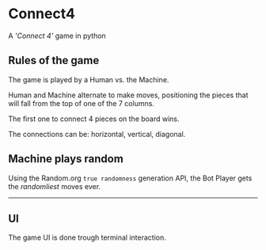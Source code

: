 # Connect4

A _'Connect 4'_ game in python

## Rules of the game

The game is played by a Human vs. the Machine.

Human and Machine alternate to make moves, positioning the pieces that will fall from the top of one of the 7 columns.

The first one to connect 4 pieces on the board wins.

The connections can be: horizontal, vertical, diagonal.

## Machine plays random

Using the Random.org `true randomness` generation API, the Bot Player gets the _randomliest_ moves ever.
***

## UI

The game UI is done trough terminal interaction.

